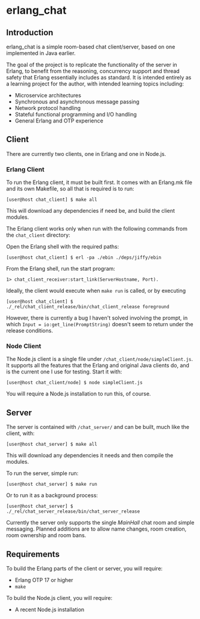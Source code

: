 erlang_chat
===========

Introduction
------------
erlang_chat is a simple room-based chat client/server, based on one implemented
in Java earlier.

The goal of the project is to replicate the functionality of the server in
Erlang, to benefit from the reasoning, concurrency support and thread safety
that Erlang essentially includes as standard. It is intended entirely as a
learning project for the author, with intended learning topics including:
  * Microservice architectures
  * Synchronous and asynchronous message passing
  * Network protocol handling
  * Stateful functional programming and I/O handling
  * General Erlang and OTP experience

Client
------

There are currently two clients, one in Erlang and one in Node.js.

### Erlang Client
To run the Erlang client, it must be built first. It comes with an Erlang.mk
file and its own Makefile, so all that is required is to run:

  ~~~~
  [user@host chat_client] $ make all
  ~~~~

This will download any dependencies if need be, and build the client modules.

The Erlang client works only when run with the following commands from the
`chat_client` directory:

Open the Erlang shell with the required paths:

  ~~~~
  [user@host chat_client] $ erl -pa ./ebin ./deps/jiffy/ebin
  ~~~~

From the Erlang shell, run the start program:

  ~~~~
  1> chat_client_receiver:start_link(ServerHostname, Port).
  ~~~~

Ideally, the client would execute when `make run` is called, or by executing

  ~~~~
  [user@host chat_client] $ ./_rel/chat_client_release/bin/chat_client_release foreground
  ~~~~

However, there is currently a bug I haven't solved involving the prompt, in
which `Input = io:get_line(PromptString)` doesn't seem to return under the
release conditions.

### Node Client
The Node.js client is a single file under `/chat_client/node/simpleClient.js`.
It supports all the features that the Erlang and original Java clients do, and
is the current one I use for testing. Start it with:

  ~~~~
  [user@host chat_client/node] $ node simpleClient.js
  ~~~~

You will require a Node.js installation to run this, of course.

Server
------

The server is contained with `/chat_server/` and can be built, much like the
client, with:

  ~~~~
  [user@host chat_server] $ make all
  ~~~~

This will download any dependencies it needs and then compile the modules.

To run the server, simple run:

  ~~~~
  [user@host chat_server] $ make run
  ~~~~

Or to run it as a background process:

  ~~~~
  [user@host chat_server] $ ./_rel/chat_server_release/bin/chat_server_release
  ~~~~

Currently the server only supports the single *MainHall* chat room and simple
messaging. Planned additions are to allow name changes, room creation, room
ownership and room bans.

Requirements
------------

To build the Erlang parts of the client or server, you will require:
  * Erlang OTP 17 or higher
  * `make`

To build the Node.js client, you will require:
  * A recent Node.js installation
